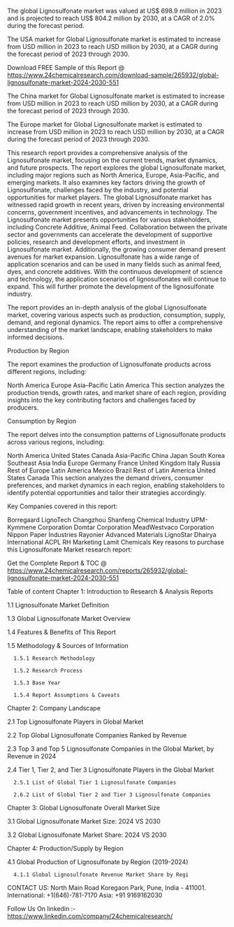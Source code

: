 The global Lignosulfonate market was valued at US$ 698.9 million in 2023 and is projected to reach US$ 804.2 million by 2030, at a CAGR of 2.0% during the forecast period.

The USA market for Global Lignosulfonate market is estimated to increase from USD million in 2023 to reach USD million by 2030, at a CAGR during the forecast period of 2023 through 2030.

Download FREE Sample of this Report @ https://www.24chemicalresearch.com/download-sample/265932/global-lignosulfonate-market-2024-2030-551

The China market for Global Lignosulfonate market is estimated to increase from USD million in 2023 to reach USD million by 2030, at a CAGR during the forecast period of 2023 through 2030.

The Europe market for Global Lignosulfonate market is estimated to increase from USD million in 2023 to reach USD million by 2030, at a CAGR during the forecast period of 2023 through 2030.

This research report provides a comprehensive analysis of the Lignosulfonate market, focusing on the current trends, market dynamics, and future prospects. The report explores the global Lignosulfonate market, including major regions such as North America, Europe, Asia-Pacific, and emerging markets. It also examines key factors driving the growth of Lignosulfonate, challenges faced by the industry, and potential opportunities for market players. The global Lignosulfonate market has witnessed rapid growth in recent years, driven by increasing environmental concerns, government incentives, and advancements in technology. The Lignosulfonate market presents opportunities for various stakeholders, including Concrete Additive, Animal Feed. Collaboration between the private sector and governments can accelerate the development of supportive policies, research and development efforts, and investment in Lignosulfonate market. Additionally, the growing consumer demand present avenues for market expansion.  Lignosulfonate has a wide range of application scenarios and can be used in many fields such as animal feed, dyes, and concrete additives. With the continuous development of science and technology, the application scenarios of lignosulfonates will continue to expand. This will further promote the development of the lignosulfonate industry.

The report provides an in-depth analysis of the global Lignosulfonate market, covering various aspects such as production, consumption, supply, demand, and regional dynamics. The report aims to offer a comprehensive understanding of the market landscape, enabling stakeholders to make informed decisions.

Production by Region

The report examines the production of Lignosulfonate products across different regions, including:

North America
Europe
Asia–Pacific
Latin America
This section analyzes the production trends, growth rates, and market share of each region, providing insights into the key contributing factors and challenges faced by producers.

Consumption by Region

The report delves into the consumption patterns of Lignosulfonate products across various regions, including:

North America
United States
Canada
Asia-Pacific
China
Japan
South Korea
Southeast Asia
India
Europe
Germany
France
United Kingdom
Italy
Russia
Rest of Europe
Latin America
Mexico
Brazil
Rest of Latin America
United States
Canada
This section analyzes the demand drivers, consumer preferences, and market dynamics in each region, enabling stakeholders to identify potential opportunities and tailor their strategies accordingly.

Key Companies covered in this report:

Borregaard LignoTech
Changzhou Shanfeng Chemical Industry
UPM-Kymmene Corporation
Domtar Corporation
MeadWestvaco Corporation
Nippon Paper Industries
Rayonier Advanced Materials
LignoStar
Dhairya International
ACPL
RH Marketing
Lamit Chemicals
Key reasons to purchase this Lignosulfonate Market research report:

Get the Complete Report & TOC @ https://www.24chemicalresearch.com/reports/265932/global-lignosulfonate-market-2024-2030-551

Table of content
Chapter 1: Introduction to Research & Analysis Reports


1.1 Lignosulfonate Market Definition

1.3 Global Lignosulfonate Market Overview

1.4 Features & Benefits of This Report

1.5 Methodology & Sources of Information

      1.5.1 Research Methodology

      1.5.2 Research Process

      1.5.3 Base Year

      1.5.4 Report Assumptions & Caveats


Chapter 2: Company Landscape


2.1 Top Lignosulfonate Players in Global Market

2.2 Top Global Lignosulfonate Companies Ranked by Revenue

2.3 Top 3 and Top 5 Lignosulfonate Companies in the Global Market, by Revenue in 2024

2.4 Tier 1, Tier 2, and Tier 3 Lignosulfonate Players in the Global Market

      2.5.1 List of Global Tier 1 Lignosulfonate Companies

      2.6.2 List of Global Tier 2 and Tier 3 Lignosulfonate Companies


Chapter 3: Global Lignosulfonate Overall Market Size


3.1 Global Lignosulfonate Market Size: 2024 VS 2030

3.2 Global Lignosulfonate Market Share: 2024 VS 2030


Chapter 4: Production/Supply by Region


4.1 Global Production of Lignosulfonate by Region (2019-2024)

      4.1.1 Global Lignosulfonate Revenue Market Share by Regi

CONTACT US:
North Main Road Koregaon Park, Pune, India - 411001.
International: +1(646)-781-7170
Asia: +91 9169162030

Follow Us On linkedin :- https://www.linkedin.com/company/24chemicalresearch/
